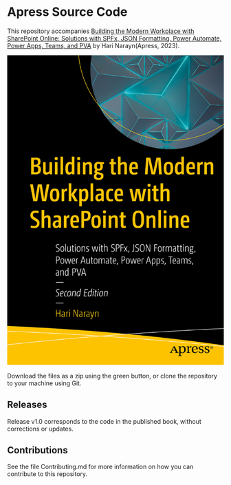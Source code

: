 # Apress Source Code

This repository accompanies [Building the Modern Workplace with SharePoint Online: Solutions with SPFx, JSON Formatting, Power Automate, Power Apps, Teams, and PVA](https://www.link.springer.com/book/10.1007/978-1-4842-9725-4) by Hari Narayn(Apress, 2023).

[comment]: #cover
![Cover image](9781484297254.tif)

Download the files as a zip using the green button, or clone the repository to your machine using Git.

## Releases

Release v1.0 corresponds to the code in the published book, without corrections or updates.

## Contributions

See the file Contributing.md for more information on how you can contribute to this repository.
